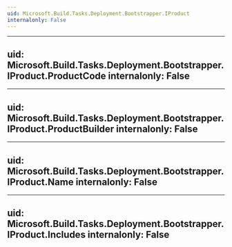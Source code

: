 ```yaml
---
uid: Microsoft.Build.Tasks.Deployment.Bootstrapper.IProduct
internalonly: False
---
```


---
uid: Microsoft.Build.Tasks.Deployment.Bootstrapper.IProduct.ProductCode
internalonly: False
---

---
uid: Microsoft.Build.Tasks.Deployment.Bootstrapper.IProduct.ProductBuilder
internalonly: False
---

---
uid: Microsoft.Build.Tasks.Deployment.Bootstrapper.IProduct.Name
internalonly: False
---

---
uid: Microsoft.Build.Tasks.Deployment.Bootstrapper.IProduct.Includes
internalonly: False
---
